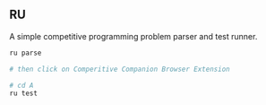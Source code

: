 ## RU

A simple competitive programming problem parser and test runner.

```bash
ru parse

# then click on Comperitive Companion Browser Extension
```

```bash
# cd A
ru test
```

